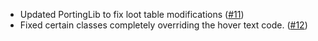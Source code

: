 - Updated PortingLib to fix loot table modifications ([#11](https://github.com/MehVahdJukaar/FarmersDelight/issues/11))
- Fixed certain classes completely overriding the hover text code. ([#12](https://github.com/MehVahdJukaar/FarmersDelight/issues/12)) 